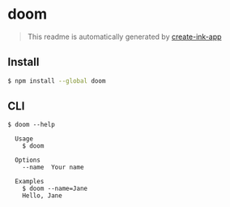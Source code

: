 # doom

> This readme is automatically generated by [create-ink-app](https://github.com/vadimdemedes/create-ink-app)

## Install

```bash
$ npm install --global doom
```

## CLI

```
$ doom --help

  Usage
    $ doom

  Options
    --name  Your name

  Examples
    $ doom --name=Jane
    Hello, Jane
```
